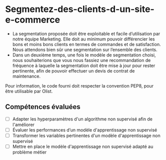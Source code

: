 # Segmentez-des-clients-d-un-site-e-commerce
- La segmentation proposée doit être exploitable et facile d’utilisation par notre équipe Marketing. Elle doit au minimum pouvoir différencier les bons et moins bons clients en termes de commandes et de satisfaction. Nous attendons bien sûr une segmentation sur l’ensemble des clients.  
- Dans un deuxième temps, une fois le modèle de segmentation choisi, nous souhaiterions  que vous nous fassiez une recommandation de fréquence à laquelle la segmentation doit être mise à jour pour rester pertinente, afin de pouvoir effectuer un devis de contrat de maintenance.  

Pour information, le code fourni doit respecter la convention PEP8, pour être utilisable par Olist.

## Compétences évaluées

- [ ] Adapter les hyperparamètres d'un algorithme non supervisé afin de l'améliorer
- [ ] Évaluer les performances d’un modèle d'apprentissage non supervisé
- [ ] Transformer les variables pertinentes d'un modèle d'apprentissage non supervisé
- [ ] Mettre en place le modèle d'apprentissage non supervisé adapté au problème métier
